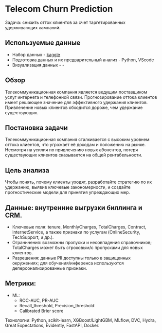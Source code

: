 # Telecom Churn Prediction

Задача: снизить отток клиентов за счет таргетированных удерживающих кампаний. 

## Используемые данные
- Набор данных - [kaggle](https://www.kaggle.com/datasets/blastchar/telco-customer-churn/data)
- Подготовка данных и их предварительный анализ - Python, VScode
- Визуализация данных - -

## Обзор
Телекоммуникационная компания является ведущим поставщиком услуг интернета и телефонной связи. Прогнозирование оттока клиентов имеет решающее значение для эффективного удержания клиентов. Привлечение новых клиентов обходится дороже, чем удержание существующих.

## Постановка задачи
Телекоммуникационная компания сталкивается с высоким уровнем оттока клиентов, что угрожает её доходам и положению на рынке. Несмотря на усилия по привлечению новых абонентов, потеря существующих клиентов сказывается на общей рентабельности.

## Цель анализа
Чтобы понять, почему клиенты уходят, разработайте стратегию по их удержанию, выявив ключевые закономерности, и создайте прогностические модели для принятия упреждающих мер.

## Данные: внутренние выгрузки биллинга и CRM.
- Ключевые поля: tenure, MonthlyCharges, TotalCharges, Contract, InternetService, а также признаки по услугам (OnlineSecurity, TechSupport, и др.).
- Ограничения: возможны пропуски и несовпадения справочников; TotalCharges может быть строковым/с пропусками для новых клиентов.
- Разрешения: данные PII доступны только в защищенных окружениях; для обучения/инференса используются деперсонализированные признаки.

## Метрики:
- ML:
  - ROC-AUC, PR-AUC
  - Recall_threshold, Precision_threshold
  - Calibrated Brier score


Технологии: Python, scikit-learn, XGBoost/LightGBM, MLflow, DVC, Hydra, Great Expectations, Evidently, FastAPI, Docker.


